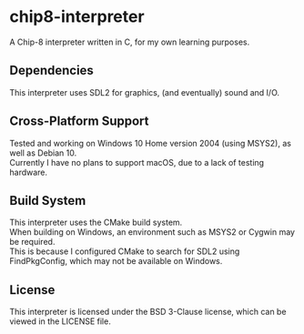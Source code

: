 # chip8-interpreter
A Chip-8 interpreter written in C, for my own learning purposes.

## Dependencies

This interpreter uses SDL2 for graphics, (and eventually) sound and I/O.

## Cross-Platform Support

Tested and working on Windows 10 Home version 2004 (using MSYS2), as well as Debian 10.<br/>
Currently I have no plans to support macOS, due to a lack of testing hardware.

## Build System

This interpreter uses the CMake build system.<br/>
When building on Windows, an environment such as MSYS2 or Cygwin may be required.<br/>
This is because I configured CMake to search for SDL2 using FindPkgConfig, which may not be available on Windows.<br/>

## License

This interpreter is licensed under the BSD 3-Clause license, which can be viewed in the LICENSE file.
